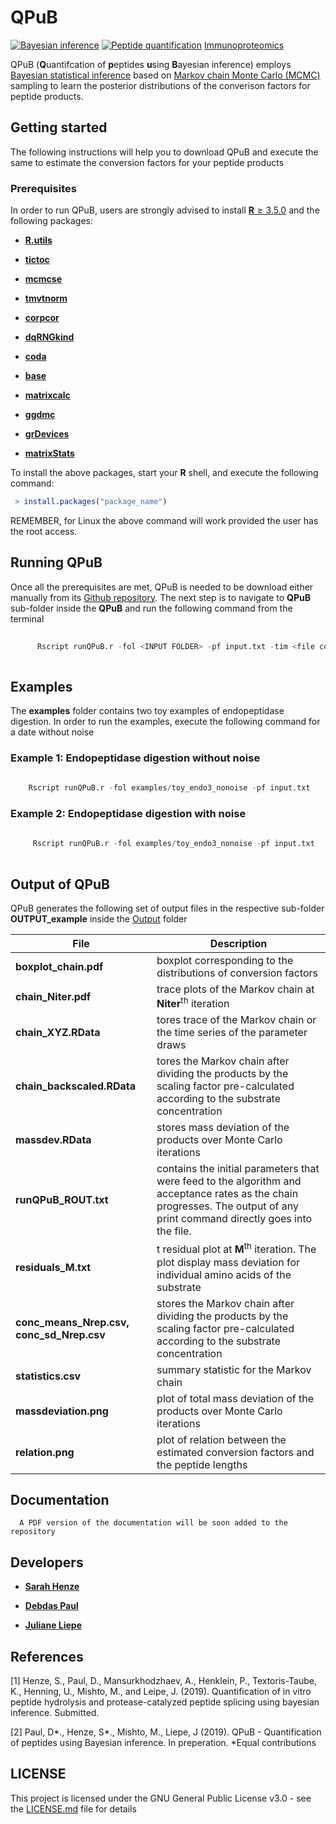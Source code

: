 # QPuB

[![Bayesian inference][bayestat-image]][bayestat-url]
[![Peptide quantification][peptide-image]][peptide-url]
[Immunoproteomics](immunoprot-url)

QPuB (**Q**uantifcation of **p**eptides **u**sing **B**ayesian inference) employs [Bayesian statistical inference](https://en.wikipedia.org/wiki/Bayesian_inference) based on [Markov chain Monte Carlo (MCMC)](https://en.wikipedia.org/wiki/Markov_chain_Monte_Carlo) sampling to learn the posterior distributions of the converison factors for peptide products. 

## Getting started

The following instructions will help you to download QPuB and execute the same to estimate the conversion factors for your peptide products

### Prerequisites

In order to run QPuB, users are strongly advised to install [**R** ≥ 3.5.0](https://www.r-project.org/) and the following packages:

* [**R.utils**](https://cran.r-project.org/web/packages/R.utils/index.html)
   
* [**tictoc**](https://cran.r-project.org/web/packages/tictoc/index.html) 
   
* [**mcmcse**](https://cran.r-project.org/web/packages/mcmcse/index.html) 
   
* [**tmvtnorm**](https://cran.r-project.org/web/packages/tmvtnorm/index.html)  

* [**corpcor**](https://cran.r-project.org/web/packages/corpcor/index.html) 
   
* [**dqRNGkind**](https://www.rdocumentation.org/packages/dqrng/versions/0.2.1/topics/dqRNGkind) 
   
* [**coda**](https://cran.r-project.org/web/packages/coda/index.html) 

* [**base**](https://www.rdocumentation.org/packages/base/versions/3.6.1) 

* [**matrixcalc**](https://www.rdocumentation.org/packages/matrixcalc) 

* [**ggdmc**](https://www.rdocumentation.org/packages/ggdmc)
 
* [**grDevices**](https://www.rdocumentation.org/packages/grDevices) 

* [**matrixStats**](https://www.rdocumentation.org/packages/matrixStats) 

To install the above packages, start your **R** shell, and execute the following command:

```R
 > install.packages("package_name")
 ```
REMEMBER, for Linux the above command will work provided the user has the root access.

## Running QPuB
   
   Once all the prerequisites are met, QPuB is needed to be download either manually from its [Github repository](https://github.com/QuantSysBio/QPuB). The next step is to navigate to **QPuB** sub-folder inside the **QPuB** and run the following command from the terminal 
    
 ```R     
       
       Rscript runQPuB.r -fol <INPUT FOLDER> -pf input.txt -tim <file contains timepoints> -titr <file contains titration>
   
 ```
## Examples

   The **examples** folder contains two toy examples of endopeptidase digestion. 
   In order to run the examples, execute the following command for a date without noise 
   
   ### Example 1: Endopeptidase digestion without noise
   ```R     
       
       Rscript runQPuB.r -fol examples/toy_endo3_nonoise -pf input.txt 
   
 ``` 
   ### Example 2: Endopeptidase digestion with noise  
  ```R     
       
       Rscript runQPuB.r -fol examples/toy_endo3_nonoise -pf input.txt 
   
 ``` 
 ## Output of QPuB
 
  QPuB generates the following set of output files in the respective sub-folder **OUTPUT_example** inside the  [Output](https://github.com/QuantSysBio/QPuB/Output) folder
   
 | File | Description |
| ------ | ------ |
| **boxplot\_chain.pdf** | boxplot corresponding to the distributions of conversion factors |
| **chain\_Niter.pdf**  | trace plots of the Markov chain at **Niter**<sup>th</sup> iteration     |  
| **chain\_XYZ.RData** | tores trace of the Markov chain or the time series of the parameter draws   |
| **chain\_backscaled.RData** | tores the Markov chain after dividing the products by the scaling factor pre-calculated according to the substrate concentration    |
| **massdev.RData**  | stores mass deviation of the products over Monte Carlo iterations    |  
| **runQPuB\_ROUT.txt**  | contains the initial parameters that were feed to the algorithm and acceptance rates as the chain progresses. The output of any print command directly goes into the file.    |  
| **residuals\_M.txt** | t residual plot at **M**<sup>th</sup> iteration. The plot display mass deviation for individual amino acids of the substrate     |
| **conc\_means\_Nrep.csv, conc\_sd\_Nrep.csv** | stores the Markov chain after dividing the products by the scaling factor pre-calculated according to the substrate concentration   |
| **statistics.csv**  | summary statistic for the Markov chain     |
| **massdeviation.png**  | plot of total mass deviation of the products over Monte Carlo iterations  |
| **relation.png**  | plot of relation between the estimated conversion factors and the peptide lengths    |  
 
   
 ## Documentation
 
      A PDF version of the documentation will be soon added to the repository
 
 ## Developers
               
  * [**Sarah Henze**](https://www.mpibpc.mpg.de/person/59990/84522)
  
  * [**Debdas Paul**](https://www.mpibpc.mpg.de/person/97709/2169)  
  
  * [**Juliane Liepe**](https://www.mpibpc.mpg.de/person/52238/15851745)
 
 ## References 
    
   [1] Henze, S., Paul, D., Mansurkhodzhaev, A., Henklein, P., Textoris-Taube, K., Henning, U., Mishto,
M., and Leipe, J. (2019). Quantification of in vitro peptide hydrolysis and protease-catalyzed
peptide splicing using bayesian inference. Submitted.

   [2] Paul, D*., Henze, S*., Mishto, M., Liepe, J (2019). QPuB - Quantification of peptides using Bayesian inference. In preperation.  *Equal contributions
  
  ## LICENSE
  
  This project is licensed under the GNU General Public License v3.0 - see the [LICENSE.md](LICENSE.md) file for details
  
<!-- Markdown link & img dfn's -->
[bayestat-image]: https://en.wikipedia.org/wiki/Markov_chain_Monte_Carlo#/media/File:Bayes_icon.svg
[peptide-image]: https://en.wikipedia.org/wiki/Peptide#/media/File:Tetrapeptide_structural_formulae_v.1.png
[bayestat-url]: https://en.wikipedia.org/wiki/Bayesian_inference
[peptide-url]: https://en.wikipedia.org/wiki/Peptide
[immunoprot-url]: https://en.wikipedia.org/wiki/Immunoproteomics
